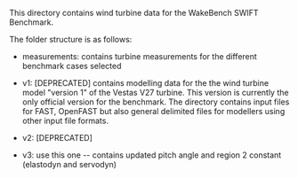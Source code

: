 This directory contains wind turbine data for the WakeBench SWIFT Benchmark.

The folder structure is as follows:

- measurements: contains turbine measurements for the different benchmark cases selected

- v1: [DEPRECATED] contains modelling data for the the wind turbine model "version 1" of the Vestas V27 turbine. This version is currently the only official version for the benchmark. The directory contains input files for FAST, OpenFAST but also general delimited files for modellers using other input file formats.

- v2: [DEPRECATED]

- v3: use this one -- contains updated pitch angle and region 2 constant (elastodyn and servodyn)
